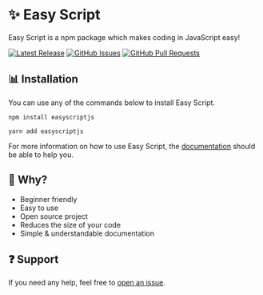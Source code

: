 # ✨ Easy Script
Easy Script is a npm package which makes coding in JavaScript easy!

[![Latest Release](https://img.shields.io/github/v/release/wdhdev/easyscript?style=for-the-badge)](https://github.com/wdhdev/EasyScript/releases/latest)
[![GitHub Issues](https://img.shields.io/github/issues-raw/wdhdev/easyscript?label=Issues&style=for-the-badge)](https://github.com/wdhdev/EasyScript/issues)
[![GitHub Pull Requests](https://img.shields.io/github/issues-pr-raw/wdhdev/easyscript?label=Pull%20Requests&style=for-the-badge)](https://github.com/wdhdev/EasyScript/pulls)

## 📊 Installation
You can use any of the commands below to install Easy Script.

```
npm install easyscriptjs
```

```
yarn add easyscriptjs
```

For more information on how to use Easy Script, the [documentation](https://docs.easyscript.dev) should be able to help you.

## 🤔 Why?
- Beginner friendly
- Easy to use
- Open source project
- Reduces the size of your code
- Simple & understandable documentation

## ❓ Support
If you need any help, feel free to [open an issue](https://github.com/wdhdev/EasyScript/issues/new/choose).
